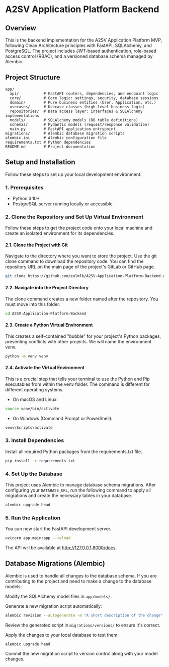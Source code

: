 # A2SV Application Platform Backend

## Overview

This is the backend implementation for the A2SV Application Platform MVP, following Clean Architecture principles with FastAPI, SQLAlchemy, and PostgreSQL. The project includes JWT-based authentication, role-based access control (RBAC), and a versioned database schema managed by Alembic.

## Project Structure

```
app/
  api/           # FastAPI routers, dependencies, and endpoint logic
  core/          # Core logic: settings, security, database sessions
  domain/        # Pure business entities (User, Application, etc.)
  usecases/      # Usecase classes (high-level business logic)
  repositories/  # Data access layer: interfaces & SQLAlchemy implementations
  models/        # SQLAlchemy models (DB table definitions)
  schemas/       # Pydantic models (request/response validation)
  main.py        # FastAPI application entrypoint
migrations/      # Alembic database migration scripts
alembic.ini      # Alembic configuration file
requirements.txt # Python dependencies
README.md        # Project documentation
```

## Setup and Installation

Follow these steps to set up your local development environment.

### 1. Prerequisites

- Python 3.10+
- PostgreSQL server running locally or accessible.

### 2. Clone the Repository and Set Up Virtual Environment

Follow these steps to get the project code onto your local machine and create an isolated environment for its dependencies.

#### 2.1. Clone the Project with Git

Navigate to the directory where you want to store the project. Use the git clone command to download the repository code. You can find the repository URL on the main page of the project's GitLab or GitHub page.

```bash
git clone https://github.com/eulmlk/A2SV-Application-Platform-Backend.git
```

#### 2.2. Navigate into the Project Directory

The clone command creates a new folder named after the repository. You must move into this folder.

```bash
cd A2SV-Application-Platform-Backend
```

#### 2.3. Create a Python Virtual Environment

This creates a self-contained "bubble" for your project's Python packages, preventing conflicts with other projects. We will name the environment venv.

```bash
python -m venv venv
```

#### 2.4. Activate the Virtual Environment

This is a crucial step that tells your terminal to use the Python and Pip executables from within the venv folder. The command is different for different operating systems.

- On macOS and Linux:

```bash
source venv/bin/activate
```

- On Windows (Command Prompt or PowerShell):

```cmd
venv\Scripts\activate
```

### 3. Install Dependencies

Install all required Python packages from the requirements.txt file.

```bash
pip install -r requirements.txt
```

### 4. Set Up the Database

This project uses Alembic to manage database schema migrations. After configuring your `DATABASE_URL`, run the following command to apply all migrations and create the necessary tables in your database.

```bash
alembic upgrade head
```

### 5. Run the Application

You can now start the FastAPI development server.

```bash
uvicorn app.main:app --reload
```

The API will be available at http://127.0.0.1:8000/docs.

## Database Migrations (Alembic)

Alembic is used to handle all changes to the database schema. If you are contributing to the project and need to make a change to the database models:

Modify the SQLAlchemy model files in `app/models/`.

Generate a new migration script automatically:

```bash
alembic revision --autogenerate -m "A short description of the change"
```

Review the generated script in `migrations/versions/` to ensure it's correct.

Apply the changes to your local database to test them:

```bash
alembic upgrade head
```

Commit the new migration script to version control along with your model changes.
